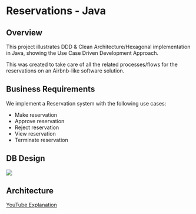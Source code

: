 # Reservations - Java


## Overview

This project illustrates DDD & Clean Architecture/Hexagonal implementation in Java, showing the Use Case Driven Development
Approach.

This was created to take care of all the related processes/flows for the reservations on an Airbnb-like software solution.

## Business Requirements

We implement a Reservation system with the following use cases:

- Make reservation
- Approve reservation
- Reject reservation
- View reservation
- Terminate reservation

## DB Design
<img src="https://drive.google.com/uc?export=download&id=1DG30d4TZcNeM7TMVlu3ibXNYlWoV4bE1" />

## Architecture
[YouTube Explanation](https://www.youtube.com/watch?v=EYFmbhR85nc)
